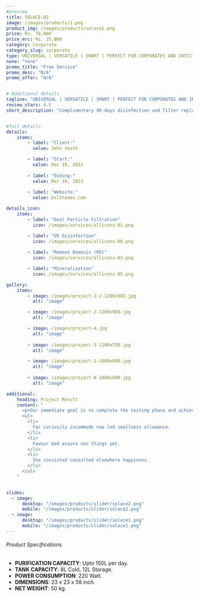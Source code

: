 ```yaml
---
#preview
title: SOLACE-02
image: /images/products/1.png
product_img: /images/products/solace2.png
price: Rs. 70,000
price_mrc: Rs. 25,000
category: Corporate
category_slug: corporate
type: UNIVERSAL | VERSATILE | SMART | PERFECT FOR CORPORATES AND INSTITUTES
none: "none"
promo_title: "Free Service"
promo_desc: "N/A"
promo_offer: "N/A"


# Additional details
tagline: "UNIVERSAL | VERSATILE | SMART | PERFECT FOR CORPORATES AND INSTITUTES"
review_stars: 4.5
short_description: "Complimentary 90-days disinfection and filter replacement Storage capacity of *20L* Water quality monitoring app."


#full details
details:
    items:
        - label: "Client:"
          value: John Smith

        - label: "Start:"
          value: Dec 18, 2022
        
        - label: "Ending:"
          value: Mar 18, 2023
        
        - label: "Website:"
          value: bslthemes.com

details_icon:
    items:
        - label: "Dual Particle Filtration"
          icon: /images/services/allicons-01.png

        - label: "UV Disinfection"
          icon: /images/services/allicons-06.png
        
        - label: "Remove Osmosis (RO)"
          icon: /images/services/allicons-03.png

        - label: "Mineralization"
          icon: /images/services/allicons-05.png

gallery: 
    items:
        - image: /images/project-2-2-1200x982.jpg
          alt: "image"

        - image: /images/project-2-1200x988.jpg
          alt: "image"

        - image: /images/project-4.jpg
          alt: "image"
        
        - image: /images/project-3-1200x750.jpg
          alt: "image"

        - image: /images/project-1-1080x800.jpg
          alt: "image"
        
        - image: /images/project-8-1080x800.jpg
          alt: "image"

additional:
    heading: Project Result
    content: "
      <p>Our immediate goal is to complete the testing phase and achieve the certification, which will allow us to bring our product to market by the end of the year. We are actively engaging with waste to energy operators, concrete manufacturers, and the wider construction industry.</p>
      <ul>
        <li>
          Far curiosity incommode now led smallness allowance.
        </li>
        <li>
          Favour bed assure son things yet.
        </li>
        <li>
          She consisted consulted elsewhere happiness.
        </li>
      </ul>
    "


slides:
  - image:
      desktop: "/images/products/slider/solace2.png"
      mobile: "/images/products/slider/solace2.png"
  - image:
      desktop: "/images/products/slider/solace1.png"
      mobile: "/images/products/slider/solace1.png"
---
```



###### Product Specifications
- **PURIFICATION CAPACITY**: Upto 150L per day.
- **TANK CAPACITY**: 8L Cold, 12L Storage.
- **POWER CONSUMPTION**: 220 Watt.
- **DIMENSIONS**: 23 x 23 x 58 inch.
- **NET WEIGHT**: 50 kg.